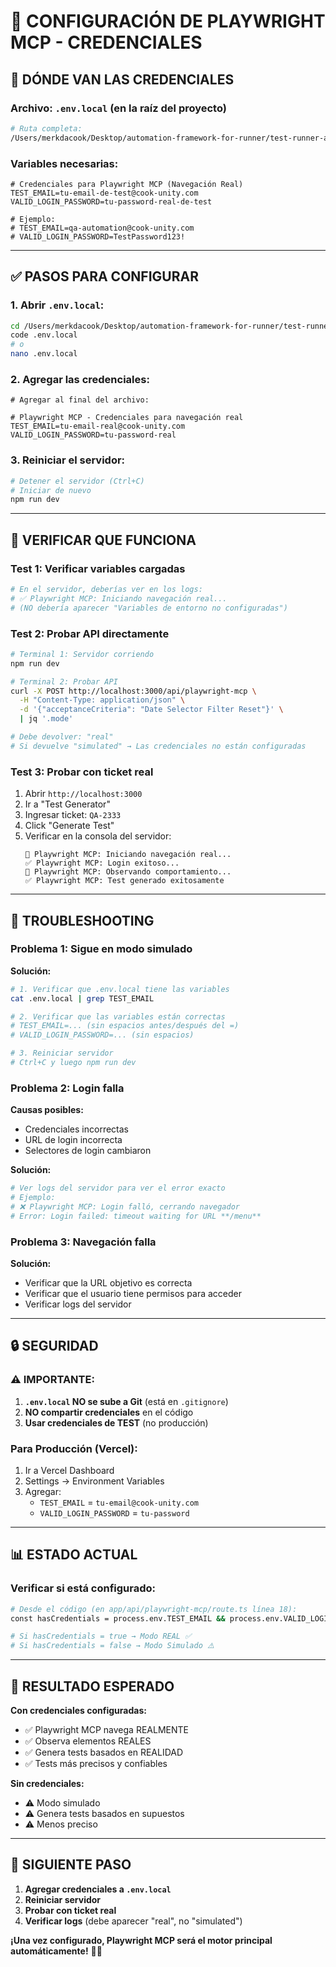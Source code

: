 # 🔑 CONFIGURACIÓN DE PLAYWRIGHT MCP - CREDENCIALES

## 📍 DÓNDE VAN LAS CREDENCIALES

### **Archivo: `.env.local` (en la raíz del proyecto)**

```bash
# Ruta completa:
/Users/merkdacook/Desktop/automation-framework-for-runner/test-runner-ai/.env.local
```

### **Variables necesarias:**

```env
# Credenciales para Playwright MCP (Navegación Real)
TEST_EMAIL=tu-email-de-test@cook-unity.com
VALID_LOGIN_PASSWORD=tu-password-real-de-test

# Ejemplo:
# TEST_EMAIL=qa-automation@cook-unity.com
# VALID_LOGIN_PASSWORD=TestPassword123!
```

---

## ✅ PASOS PARA CONFIGURAR

### **1. Abrir `.env.local`:**

```bash
cd /Users/merkdacook/Desktop/automation-framework-for-runner/test-runner-ai
code .env.local
# o
nano .env.local
```

### **2. Agregar las credenciales:**

```env
# Agregar al final del archivo:

# Playwright MCP - Credenciales para navegación real
TEST_EMAIL=tu-email-real@cook-unity.com
VALID_LOGIN_PASSWORD=tu-password-real
```

### **3. Reiniciar el servidor:**

```bash
# Detener el servidor (Ctrl+C)
# Iniciar de nuevo
npm run dev
```

---

## 🧪 VERIFICAR QUE FUNCIONA

### **Test 1: Verificar variables cargadas**

```bash
# En el servidor, deberías ver en los logs:
# ✅ Playwright MCP: Iniciando navegación real...
# (NO debería aparecer "Variables de entorno no configuradas")
```

### **Test 2: Probar API directamente**

```bash
# Terminal 1: Servidor corriendo
npm run dev

# Terminal 2: Probar API
curl -X POST http://localhost:3000/api/playwright-mcp \
  -H "Content-Type: application/json" \
  -d '{"acceptanceCriteria": "Date Selector Filter Reset"}' \
  | jq '.mode'

# Debe devolver: "real"
# Si devuelve "simulated" → Las credenciales no están configuradas
```

### **Test 3: Probar con ticket real**

1. Abrir `http://localhost:3000`
2. Ir a "Test Generator"
3. Ingresar ticket: `QA-2333`
4. Click "Generate Test"
5. Verificar en la consola del servidor:
   ```
   🚀 Playwright MCP: Iniciando navegación real...
   ✅ Playwright MCP: Login exitoso...
   👀 Playwright MCP: Observando comportamiento...
   ✅ Playwright MCP: Test generado exitosamente
   ```

---

## 🚨 TROUBLESHOOTING

### **Problema 1: Sigue en modo simulado**

**Solución:**
```bash
# 1. Verificar que .env.local tiene las variables
cat .env.local | grep TEST_EMAIL

# 2. Verificar que las variables están correctas
# TEST_EMAIL=... (sin espacios antes/después del =)
# VALID_LOGIN_PASSWORD=... (sin espacios)

# 3. Reiniciar servidor
# Ctrl+C y luego npm run dev
```

### **Problema 2: Login falla**

**Causas posibles:**
- Credenciales incorrectas
- URL de login incorrecta
- Selectores de login cambiaron

**Solución:**
```bash
# Ver logs del servidor para ver el error exacto
# Ejemplo:
# ❌ Playwright MCP: Login falló, cerrando navegador
# Error: Login failed: timeout waiting for URL **/menu**
```

### **Problema 3: Navegación falla**

**Solución:**
- Verificar que la URL objetivo es correcta
- Verificar que el usuario tiene permisos para acceder
- Verificar logs del servidor

---

## 🔒 SEGURIDAD

### **⚠️ IMPORTANTE:**

1. **`.env.local` NO se sube a Git** (está en `.gitignore`)
2. **NO compartir credenciales** en el código
3. **Usar credenciales de TEST** (no producción)

### **Para Producción (Vercel):**

1. Ir a Vercel Dashboard
2. Settings → Environment Variables
3. Agregar:
   - `TEST_EMAIL` = `tu-email@cook-unity.com`
   - `VALID_LOGIN_PASSWORD` = `tu-password`

---

## 📊 ESTADO ACTUAL

### **Verificar si está configurado:**

```bash
# Desde el código (en app/api/playwright-mcp/route.ts línea 18):
const hasCredentials = process.env.TEST_EMAIL && process.env.VALID_LOGIN_PASSWORD;

# Si hasCredentials = true → Modo REAL ✅
# Si hasCredentials = false → Modo Simulado ⚠️
```

---

## 🎯 RESULTADO ESPERADO

**Con credenciales configuradas:**
- ✅ Playwright MCP navega REALMENTE
- ✅ Observa elementos REALES
- ✅ Genera tests basados en REALIDAD
- ✅ Tests más precisos y confiables

**Sin credenciales:**
- ⚠️ Modo simulado
- ⚠️ Genera tests basados en supuestos
- ⚠️ Menos preciso

---

## 🚀 SIGUIENTE PASO

1. **Agregar credenciales a `.env.local`**
2. **Reiniciar servidor**
3. **Probar con ticket real**
4. **Verificar logs** (debe aparecer "real", no "simulated")

**¡Una vez configurado, Playwright MCP será el motor principal automáticamente!** 🎯✨
